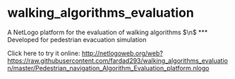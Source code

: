 # walking_algorithms_evaluation
A NetLogo platform for the evaluation of walking algorithms $\n$
*** Developed for pedestrian evacuation simulation

Click here to try it online: http://netlogoweb.org/web?https://raw.githubusercontent.com/fardad293/walking_algorithms_evaluation/master/Pedestrian_navigation_Algorithm_Evaluation_platform.nlogo
